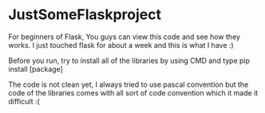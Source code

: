 # JustSomeFlaskproject

For beginners of Flask, You guys can view this code and see how they works.
I just touched flask for about a week and this is what I have :)

Before you run, try to install all of the libraries by using CMD and type pip install [package]

The code is not clean yet, I always tried to use pascal convention but the code of the libraries comes with all sort of code convention which it made it difficult :(

